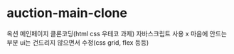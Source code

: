 # auction-main-clone
옥션 메인페이지 클론코딩(html css 우테코 과제)
자바스크립트 사용 x
마음에 안드는 부분 ui는 건드리지 않으면서 수정(css grid, flex 등등)
